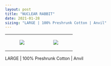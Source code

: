 ```yaml
---
layout: post
title: "NUCLEAR RABBIT"
date: 2021-01-28
sizing: "LARGE | 100% Preshrunk Cotton | Anvil"
---
```




<table style="width:100%;"><tr><td style="vertical-align:top;">
      <figure class="tmblr-full" data-orig-height="2048" data-orig-width="1365" data-orig-src="https://concertshirts.netlify.app/shirts/0352/0352-01.jpg"><img src="https://64.media.tumblr.com/caf03961fb72ea8003b137679027c72a/3bbf6b29804cba9c-66/s540x810/ac5c52a20d3bae8426bdd29c2a7063ec29d27275.jpg" data-orig-height="2048" data-orig-width="1365" data-orig-src="https://concertshirts.netlify.app/shirts/0352/0352-01.jpg"/></figure></td>
    <td style="vertical-align:top;">
      <figure class="tmblr-full" data-orig-height="2048" data-orig-width="1365" data-orig-src="https://concertshirts.netlify.app/shirts/0352/0352-02.jpg"><img src="https://64.media.tumblr.com/c0eab6f1e523336456a00a8e5853da6b/3bbf6b29804cba9c-8a/s540x810/6c3b71218232552af612804f33b6a84c8d0f5beb.jpg" data-orig-height="2048" data-orig-width="1365" data-orig-src="https://concertshirts.netlify.app/shirts/0352/0352-02.jpg"/></figure></td>
  </tr></table><p>
  LARGE | 100% Preshrunk Cotton | Anvil
</p>

